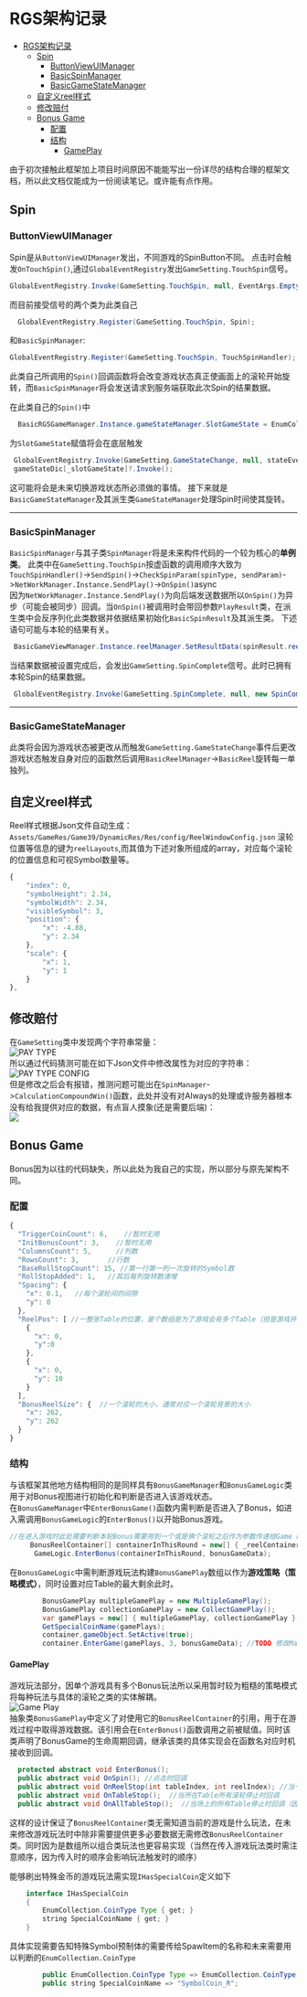 # RGS架构记录
- [RGS架构记录](#rgs架构记录)
  - [Spin](#spin)
    - [ButtonViewUIManager](#buttonviewuimanager)
    - [BasicSpinManager](#basicspinmanager)
    - [BasicGameStateManager](#basicgamestatemanager)
  - [自定义reel样式](#自定义reel样式)
  - [修改赔付](#修改赔付)
  - [Bonus Game](#bonus-game)
    - [配置](#配置)
    - [结构](#结构)
      - [GamePlay](#gameplay)

由于初次接触此框架加上项目时间原因不能能写出一份详尽的结构合理的框架文档，所以此文档仅能成为一份阅读笔记。或许能有点作用。





## Spin
### ButtonViewUIManager
Spin是从`ButtonViewUIManager`发出，不同游戏的SpinButton不同。
点击时会触发`OnTouchSpin()`,通过`GlobalEventRegistry`发出`GameSetting.TouchSpin`信号。
```java
GlobalEventRegistry.Invoke(GameSetting.TouchSpin, null, EventArgs.Empty);
```
而目前接受信号的两个类为此类自己
```java
  GlobalEventRegistry.Register(GameSetting.TouchSpin, Spin);
```
和`BasicSpinManager`:
```java
GlobalEventRegistry.Register(GameSetting.TouchSpin, TouchSpinHandler);
```

此类自己所调用的`Spin()`回调函数将会改变游戏状态真正使画面上的滚轮开始旋转，而`BasicSpinManager`将会发送请求到服务端获取此次Spin的结果数据。

在此类自己的`Spin()`中
```java
  BasicRGSGameManager.Instance.gameStateManager.SlotGameState = EnumCollection.SlotGameState.Spining;
```
为`SlotGameState`赋值将会在底层触发
```java
 GlobalEventRegistry.Invoke(GameSetting.GameStateChange, null, stateEventArgs);
 gameStateDic[_slotGameState]?.Invoke();
```
这可能将会是未来切换游戏状态所必须做的事情。
接下来就是`BasicGameStateManager`及其派生类`GameStateManager`处理Spin时间使其旋转。  

--- 

### BasicSpinManager
`BasicSpinManager`与其子类`SpinManager`将是未来构件代码的一个较为核心的**单例类**。
此类中在`GameSetting.TouchSpin`按虚函数的调用顺序大致为
`TouchSpinHandler()`->`SendSpin()`->`CheckSpinParam(spinType, sendParam)`->`NetWorkManager.Instance.SendPlay()`->`OnSpin()`async     
因为`NetWorkManager.Instance.SendPlay()`为向后端发送数据所以`OnSpin()`为异步（可能会被同步）回调。当`OnSpin()`被调用时会带回参数`PlayResult`类，在派生类中会反序列化此类数据并依据结果初始化`BasicSpinResult`及其派生类。
下述语句可能与本轮的结果有关。
```java 
 BasicGameViewManager.Instance.reelManager.SetResultData(spinResult.reelStopIndex);
```

当结果数据被设置完成后，会发出`GameSetting.SpinComplete`信号。此时已拥有本轮Spin的结果数据。
```java
 GlobalEventRegistry.Invoke(GameSetting.SpinComplete, null, new SpinCompleteGameDataEventArgs(specialGameData, normalGameData, jackpotData));
```
--- 

### BasicGameStateManager
此类将会因为游戏状态被更改从而触发`GameSetting.GameStateChange`事件后更改游戏状态触发自身对应的函数然后调用`BasicReelManager`->`BasicReel`旋转每一单独列。


## 自定义reel样式
Reel样式根据Json文件自动生成：
`Assets/GameRes/Game39/DynamicRes/Res/config/ReelWindowConfig.json` 
滚轮位置等信息的键为`reelLayouts`,而其值为下述对象所组成的array，对应每个滚轮的位置信息和可视Symbol数量等。
```js
{
    "index": 0,
    "symbolHeight": 2.34,
    "symbolWidth": 2.34,
    "visibleSymbol": 3,
    "position": {
        "x": -4.88,
        "y": 2.34
    },
    "scale": {
        "x": 1,
        "y": 1
    }
},
```

## 修改赔付
在`GameSetting`类中发现两个字符串常量：   
![PAY TYPE](./img/Framework/pay_type.png)       
所以通过代码猜测可能在如下Json文件中修改属性为对应的字符串：      
![PAY TYPE CONFIG](./img/Framework/pay_type_config.png)        
但是修改之后会有报错，推测问题可能出在`SpinManager`->`CalculationCompoundWin()`函数，此处并没有对Always的处理或许服务器根本没有给我提供对应的数据，有点盲人摸象(还是需要后端)：     
![](./img/Framework/CalculationCompoundWin.png)    


## Bonus Game
Bonus因为以往的代码缺失，所以此处为我自己的实现，所以部分与原先架构不同。       
### 配置   
``` js
{
  "TriggerCoinCount": 6,    //暂时无用
  "InitBonusCount": 3,    //暂时无用
  "ColumnsCount": 5,      //列数
  "RowsCount": 3,       //行数
  "BaseRollStopCount": 15, //第一行第一列一次旋转的Symbol数
  "RollStopAdded": 1,   //其后每列旋转数递增
  "Spacing": {
    "x": 0.1,   //每个滚轮间的间隙
    "y": 0
  },
  "ReelPos": [ //一整张Table的位置，是个数组是为了游戏会有多个Table（但是游戏并没有依据这个配置生成对应数量的Table）
    {
      "x": 0, 
      "y":0
    },
    {
      "x": 0,
      "y": 10
    }
  ],
  "BonusReelSize": {  //一个滚轮的大小，通常对应一个滚轮背景的大小
    "x": 262,
    "y": 262
  }
}
```

### 结构
与该框架其他地方结构相同的是同样具有`BonusGameManager`和`BonusGameLogic`类用于对Bonus视图进行初始化和判断是否进入该游戏状态。        
在`BonusGameManager`中`EnterBonusGame()`函数内需判断是否进入了Bonus，如进入需调用`BonusGameLogic`的`EnterBonus()`以开始Bonus游戏。      
```java
//在进入游戏时此处需要判断本轮Bonus需要用到一个或是俩个滚轮之后作为参数传递给Game Logic
     BonusReelContainer[] containerInThisRound = new[] { _reelContainers[0] }; 
      GameLogic.EnterBonus(containerInThisRound, bonusGameData); 
```
在`BonusGameLogic`中需判断游戏玩法构建`BonusGamePlay`数组以作为**游戏策略（策略模式）**，同时设置对应Table的最大剩余此时。      
``` java
        BonusGamePlay multipleGamePlay = new MultipleGamePlay();
        BonusGamePlay collectionGamePlay = new CollectGamePlay();
        var gamePlays = new[] { multipleGamePlay, collectionGamePlay };
        GetSpecialCoinName(gamePlays);
        container.gameObject.SetActive(true);
        container.EnterGame(gamePlays, 3, bonusGameData); //TODO 修改MaxRemaining
```

#### GamePlay
游戏玩法部分，因单个游戏具有多个Bonus玩法所以采用暂时较为粗糙的策略模式将每种玩法与具体的滚轮之类的实体解耦。     
![Game Play](./img/Framework/GamePlay.png)       
抽象类`BonusGamePlay`中定义了对使用它的`BonusReelContainer`的引用，用于在游戏过程中取得游戏数据。该引用会在`EnterBonus()`函数调用之前被赋值。同时该类声明了BonusGame的生命周期回调，继承该类的具体实现会在函数名对应时机接收到回调。      
```java
  protected abstract void EnterBonus();
  public abstract void OnSpin(); //点击时回调
  public abstract void OnReelStop(int tableIndex, int reelIndex); //当一个滚轮停止时回调
  public abstract void OnTableStop();  //当所在Table所有滚轮停止时回调
  public abstract void OnAllTableStop();  //当场上的所有Table停止时回调（因为有可能有的游戏玩法有多个Table）
```
这样的设计保证了`BonusReelContainer`类无需知道当前的游戏是什么玩法，在未来修改游戏玩法时中除非需要提供更多必要数据无需修改`BonusReelContainer`类。同时因为是数组所以组合类玩法也更容易实现（当然在传入游戏玩法类时需注意顺序，因为传入时的顺序会影响玩法触发时的顺序）

能够刷出特殊金币的游戏玩法需实现`IHasSpecialCoin`定义如下
```java
    interface IHasSpecialCoin
    {
        EnumCollection.CoinType Type { get; }
        string SpecialCoinName { get; }
    }
```
具体实现需要告知特殊Symbol预制体的需要传给SpawItem的名称和未来需要用以判断的`EnumCollection.CoinType`      
```java
        public EnumCollection.CoinType Type => EnumCollection.CoinType.Collection;
        public string SpecialCoinName => "SymbolCoin_R";
```